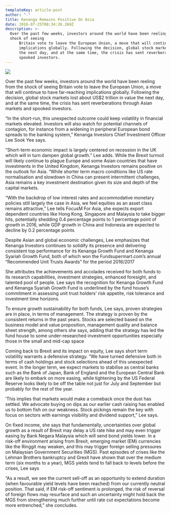 ```yaml
---
templateKey: article-post
author: "-"
title: Kenanga Remains Positive On Asia
date: 2016-07-25T08:34:26.269Z
description: >-
  Over the past few weeks, investors around the world have been reeling from the
  shock of seeing
      Britain vote to leave the European Union, a move that will continue to have far-reaching
      implications globally. Following the decision, global stock markets lost about US$2 trillion in value
      the next day, and at the same time, the crisis has sent reverberations through Asian markets and
      spooked investors.
---
```

![](/img/2016-07-25-focus-malaysia-positive-on-asia.png)

<p>Over the past few weeks, investors around the world have been reeling from the shock of seeing
    Britain vote to leave the European Union, a move that will continue to have far-reaching
    implications globally. Following the decision, global stock markets lost about US$2 trillion in value
    the next day, and at the same time, the crisis has sent reverberations through Asian markets and
    spooked investors.</p>

<p>“In the short-run, this unexpected outcome could
    keep volatility in financial markets elevated.
    Investors will also watch for potential channels of
    contagion, for instance from a widening in
    peripheral European bond spreads to the
    banking system,” Kenanga Investors Chief
    Investment Officer Lee Sook Yee says.</p>
  
<p>“Short-term economic impact is largely centered
    on recession in the UK which will in turn dampen
    global growth.” Lee adds. While the Brexit turmoil
    will likely continue to plague Europe and some
    Asian countries that have investments in the United Kingdom, Kenanga Investors remains positive on the outlook for Asia. “While shorter term
    macro conditions like US rate normalisation and slowdown in China can present intermittent
    challenges, Asia remains a key investment destination given its size and depth of the capital
    markets. </p>

<p>“With the backdrop of low interest rates and accommodative monetary policies still largely the
    case in Asia, we feel equities as an asset class remains attractive,” Lee tells FocusM For Asia, she expects export dependent countries like Hong Kong, Singapore and Malaysia to
    take bigger hits, potentially shedding 0.4 percentage points to 1 percentage point of growth in
    2016, while GDP growth in China and Indonesia are expected to decline by 0.2 percentage
    points</p>

<p>Despite Asian and global economic challenges, Lee emphasizes that Kenanga Investors
    continues to solidify its presence and delivering consistent top performance for its Kenanga
    Growth Fund and Kenanga Syariah Growth Fund, both of which won the Fundsupermart.com’s
    annual “Recommended Unit Trusts Awards” for the period 2016/2017</p>

<p>She attributes the achievements and accolades received for both funds to its research
    capabilities, investment strategies, enhanced foresight, and talented pool of people. Lee says the
    recognition for Kenanga Growth Fund and Kenanga Syariah Growth Fund is underlined by the
    fund house’s commitment in assessing unit trust holders’ risk appetite, risk tolerance and
    investment time horizons. </p>

<p>To ensure growth sustainability for both funds, Lee says, proven strategies are in place, in terms
    of management. The strategy is proven by the consistent returns in the past years. Stocks are
    selected based on the business model and value proposition, management quality and balance
    sheet strength, among others she says, adding that the strategy has led the fund house to some
    under-researched investment opportunities especially those in the small and mid-cap space</p>

<p>Coming back to Brexit and its impact on equity, Lee says short term volatility warrants a
    defensive strategy. “We have turned defensive both in terms of cash holdings and stock
    selections ahead of this unexpected event. In the longer term, we expect markets to stabilise as
    central banks such as the Bank of Japan, Bank of England and the European Central Bank are
    likely to embark on more easing, while tightening by the US Federal Reserve looks likely to be off
    the table not just for July and September but probably for the rest of the year.</p>

<p>‘This implies that markets would make a comeback once the dust has settled. We advocate
    buying on dips as our earlier cash raising has enabled us to bottom fish on our weakness. Stock
    pickings remain the key with focus on sectors with earnings visibility and dividend support,” Lee
    says. </p>

<p>On fixed income, she says that fundamentally, uncertainties over global growth as a result of
    Brexit may delay a US rate hike and may even trigger easing by Bank Negara Malaysia which will
    send bond yields lower. In a risk-off environment arising from Brexit, emerging market (EM)
    currencies like the Ringgit may weaken, and this may trigger foreign selling pressures on
    Malaysian Government Securities (MGS). Past episodes of crises like the Lehman Brothers
    bankruptcy and Grexit have shown that over the medium term (six months to a year), MGS yields
    tend to fall back to levels before the crises, Lee says</p>

<p>“As a result, we see the current sell-off as an opportunity to extend duration (when favourable
    yield levels have been reached) from our currently neutral position. That said, if EM risk-off
    sentiment is prolonged, the risk of reversal of foreign flows may resurface and such an
    uncertainty might hold back the MGS from strengthening much further until rate cut expectations
    become more entrenched,” she concludes. </p>